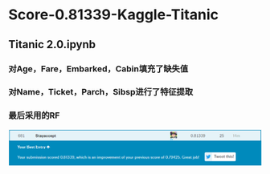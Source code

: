 # Score-0.81339-Kaggle-Titanic
## Titanic 2.0.ipynb
### 对Age，Fare，Embarked，Cabin填充了缺失值
### 对Name，Ticket，Parch，Sibsp进行了特征提取
### 最后采用的RF
![image](Data/image.png)
